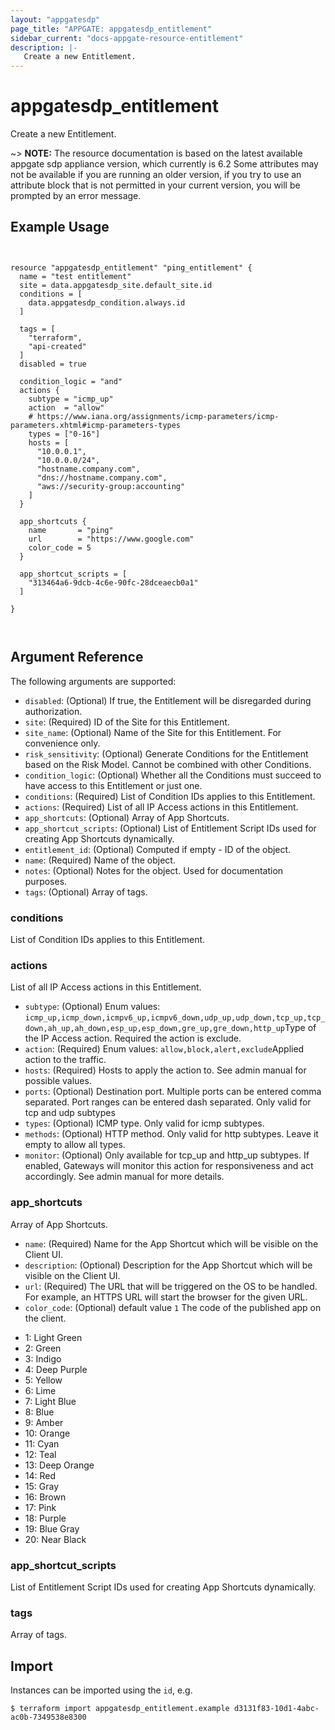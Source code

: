 ```yaml
---
layout: "appgatesdp"
page_title: "APPGATE: appgatesdp_entitlement"
sidebar_current: "docs-appgate-resource-entitlement"
description: |-
   Create a new Entitlement.
---
```


# appgatesdp_entitlement

Create a new Entitlement.

~> **NOTE:**  The resource documentation is based on the latest available appgate sdp appliance version, which currently is 6.2
Some attributes may not be available if you are running an older version, if you try to use an attribute block that is not permitted in your current version, you will be prompted by an error message.


## Example Usage

```hcl


resource "appgatesdp_entitlement" "ping_entitlement" {
  name = "test entitlement"
  site = data.appgatesdp_site.default_site.id
  conditions = [
    data.appgatesdp_condition.always.id
  ]

  tags = [
    "terraform",
    "api-created"
  ]
  disabled = true

  condition_logic = "and"
  actions {
    subtype = "icmp_up"
    action  = "allow"
    # https://www.iana.org/assignments/icmp-parameters/icmp-parameters.xhtml#icmp-parameters-types
    types = ["0-16"]
    hosts = [
      "10.0.0.1",
      "10.0.0.0/24",
      "hostname.company.com",
      "dns://hostname.company.com",
      "aws://security-group:accounting"
    ]
  }

  app_shortcuts {
    name       = "ping"
    url        = "https://www.google.com"
    color_code = 5
  }

  app_shortcut_scripts = [
    "313464a6-9dcb-4c6e-90fc-28dceaecb0a1"
  ]

}



```

## Argument Reference

The following arguments are supported:


* `disabled`: (Optional) If true, the Entitlement will be disregarded during authorization.
* `site`: (Required) ID of the Site for this Entitlement.
* `site_name`: (Optional) Name of the Site for this Entitlement. For convenience only.
* `risk_sensitivity`: (Optional) Generate Conditions for the Entitlement based on the Risk Model. Cannot be combined with other Conditions.
* `condition_logic`: (Optional) Whether all the Conditions must succeed to have access to this Entitlement or just one.
* `conditions`: (Required) List of Condition IDs applies to this Entitlement.
* `actions`: (Required) List of all IP Access actions in this Entitlement.
* `app_shortcuts`: (Optional) Array of App Shortcuts.
* `app_shortcut_scripts`: (Optional) List of Entitlement Script IDs used for creating App Shortcuts dynamically.
* `entitlement_id`: (Optional) Computed if empty -  ID of the object.
* `name`: (Required) Name of the object.
* `notes`: (Optional) Notes for the object. Used for documentation purposes.
* `tags`: (Optional) Array of tags.


### conditions
List of Condition IDs applies to this Entitlement.

### actions
List of all IP Access actions in this Entitlement.

* `subtype`:  (Optional)  Enum values: `icmp_up,icmp_down,icmpv6_up,icmpv6_down,udp_up,udp_down,tcp_up,tcp_down,ah_up,ah_down,esp_up,esp_down,gre_up,gre_down,http_up`Type of the IP Access action. Required the action is exclude.
* `action`: (Required)  Enum values: `allow,block,alert,exclude`Applied action to the traffic.
* `hosts`: (Required) Hosts to apply the action to. See admin manual for possible values.
* `ports`:  (Optional) Destination port. Multiple ports can be entered comma separated. Port ranges can be entered dash separated. Only valid for tcp and udp subtypes
* `types`:  (Optional) ICMP type. Only valid for icmp subtypes.
* `methods`:  (Optional) HTTP method. Only valid for http subtypes. Leave it empty to allow all types.
* `monitor`:  (Optional) Only available for tcp_up and http_up subtypes. If enabled, Gateways will monitor this action for responsiveness and act accordingly. See admin manual for more details.
### app_shortcuts
Array of App Shortcuts.

* `name`: (Required) Name for the App Shortcut which will be visible on the Client UI.
* `description`:  (Optional) Description for the App Shortcut which will be visible on the Client UI.
* `url`: (Required) The URL that will be triggered on the OS to be handled. For example, an HTTPS URL will start the browser for the given URL.
* `color_code`:  (Optional)  default value `1` The code of the published app on the client.
- 1: Light Green
- 2: Green
- 3: Indigo
- 4: Deep Purple
- 5: Yellow
- 6: Lime
- 7: Light Blue
- 8: Blue
- 9: Amber
- 10: Orange
- 11: Cyan
- 12: Teal
- 13: Deep Orange
- 14: Red
- 15: Gray
- 16: Brown
- 17: Pink
- 18: Purple
- 19: Blue Gray
- 20: Near Black

### app_shortcut_scripts
List of Entitlement Script IDs used for creating App Shortcuts dynamically.

### tags
Array of tags.




## Import

Instances can be imported using the `id`, e.g.

```
$ terraform import appgatesdp_entitlement.example d3131f83-10d1-4abc-ac0b-7349538e8300
```
